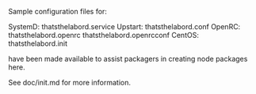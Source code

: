 Sample configuration files for:

SystemD: thatsthelabord.service
Upstart: thatsthelabord.conf
OpenRC:  thatsthelabord.openrc
         thatsthelabord.openrcconf
CentOS:  thatsthelabord.init

have been made available to assist packagers in creating node packages here.

See doc/init.md for more information.
